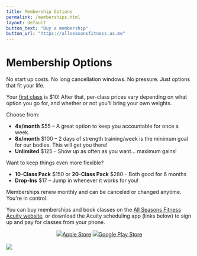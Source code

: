 ```yaml
---
title: Membership Options
permalink: /memberships.html
layout: default
button_text: "Buy a membership"
button_url: "https://allseasonsfitness.as.me"
---
```


# Membership Options

No start up costs. No long cancellation windows. No pressure. Just options that fit your life.

Your [first class](/first-class.html) is $10! After that, per-class prices vary depending on what option you go for, and whether or not you'll bring your own weights. 

Choose from:

- **4x/month** $55 – A great option to keep you accountable for once a week.
- **8x/month** $100 – 2 days of strength training/week is the minimum goal for our bodies. This will get you there!
- **Unlimited** $125 – Show up as often as you want... maximum gains!

Want to keep things even more flexible?

- **10-Class Pack** $150 or **20-Class Pack** $280 – Both good for 6 months
- **Drop-Ins** $17 – Jump in whenever it works for you!

Memberships renew monthly and can be canceled or changed anytime. You're in control.

You can buy memberships and book classes on the  <a href="https://allseasonsfitness.as.me" target="_blank" rel="noopener noreferrer">All Seasons Fitness Acuity website</a>, or download the Acuity scheduling app (links below) to sign up and pay for classes from your phone.

<div style="text-align: center;">
    <a href="https://apps.apple.com/us/app/acuity-scheduling-client/id1509524919" class="btn section-btn" target="_blank" rel="noopener noreferrer"><img src="assets/images/app-store.png"/>Apple Store</a>
    <a href="https://play.google.com/store/apps/details?id=com.acuityscheduling.client.android&hl=en_US" class="btn section-btn" target="_blank" rel="noopener noreferrer"><img src="assets/images/playstore.png"/>Google Play Store</a>
</div>
<br>

<img class="img-responsive asf-img" src="assets/images/group7.png">